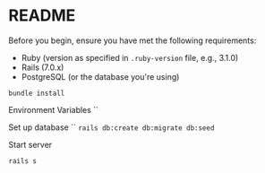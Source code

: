 # README

Before you begin, ensure you have met the following requirements:
- Ruby (version as specified in `.ruby-version` file, e.g., 3.1.0)
- Rails (7.0.x)
- PostgreSQL (or the database you're using)

`bundle install`

Environment Variables
``

Set up database
``
`rails db:create db:migrate db:seed`

Start server

`rails s`


